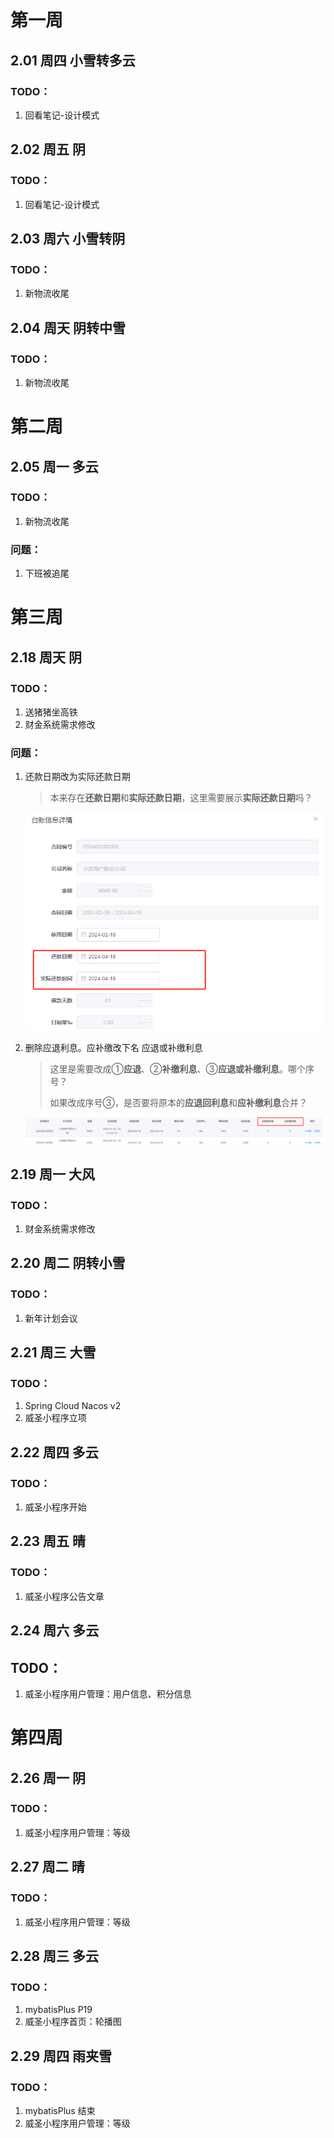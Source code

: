 # 第一周

## 2.01 周四 小雪转多云

### TODO：

1. 回看笔记-设计模式

## 2.02 周五 阴

### TODO：

1. 回看笔记-设计模式

## 2.03 周六 小雪转阴

### TODO：

1. 新物流收尾

## 2.04 周天 阴转中雪

### TODO：

1. 新物流收尾

# 第二周

## 2.05 周一 多云

### TODO：

1. 新物流收尾

### 问题：

1. 下班被追尾

# 第三周

## 2.18 周天 阴

### TODO：

1. 送猪猪坐高铁
2. 财金系统需求修改

### 问题：

1. 还款日期改为实际还款日期

   > 本来存在**还款日期**和**实际还款日期**，这里需要展示**实际还款日期**吗？

   ![image-20240218164208620](./2024.assets/image-20240218164208620.png)

2. 删除应退利息。应补缴改下名 应退或补缴利息

   > 这里是需要改成①**应退**、②**补缴利息**、③**应退或补缴利息**。哪个序号？
   >
   > 如果改成序号③，是否要将原本的**应退回利息**和**应补缴利息**合并？

   ![image-20240218164607542](./2024.assets/image-20240218164607542.png)

## 2.19 周一 大风

### TODO：

1. 财金系统需求修改

## 2.20 周二 阴转小雪

### TODO：

1. 新年计划会议

## 2.21 周三 大雪

### TODO：

1. Spring Cloud Nacos v2
2. 威圣小程序立项

## 2.22 周四 多云

### TODO：

1. 威圣小程序开始

## 2.23 周五 晴

### TODO：

1. 威圣小程序公告文章

## 2.24 周六 多云

## TODO：

1. 威圣小程序用户管理：用户信息、积分信息

# 第四周

## 2.26 周一 阴

### TODO：

1. 威圣小程序用户管理：等级

## 2.27 周二 晴

### TODO：

1. 威圣小程序用户管理：等级

## 2.28 周三 多云

### TODO：

1. mybatisPlus P19
2. 威圣小程序首页：轮播图

## 2.29 周四 雨夹雪

### TODO：

1. mybatisPlus 结束
1. 威圣小程序用户管理：等级
